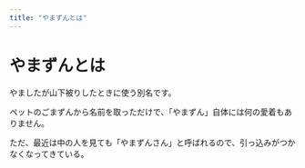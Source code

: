 ```yaml
---
title: "やまずんとは"
---
```


# やまずんとは

やましたが山下被りしたときに使う別名です。

ペットのごまずんから名前を取っただけで、「やまずん」自体には何の愛着もありません。

ただ、最近は中の人を見ても「やまずんさん」と呼ばれるので、引っ込みがつかなくなってきている。